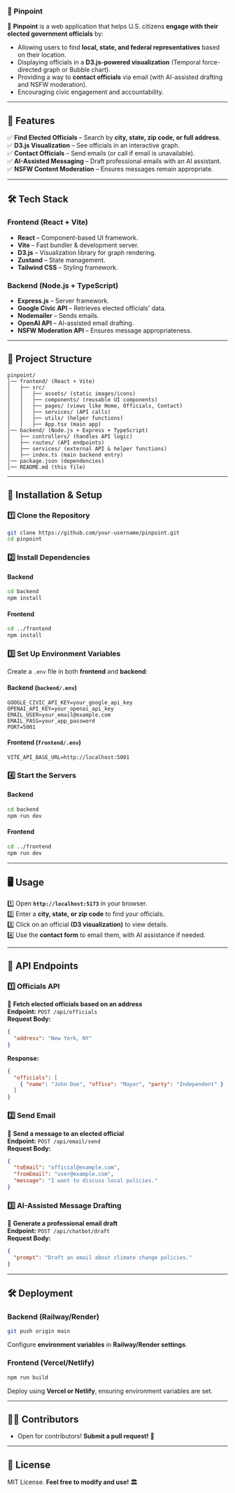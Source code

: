 ### **📌 Pinpoint**
📍 **Pinpoint** is a web application that helps U.S. citizens **engage with their elected government officials** by:
- Allowing users to find **local, state, and federal representatives** based on their location.
- Displaying officials in a **D3.js-powered visualization** (Temporal force-directed graph or Bubble chart).
- Providing a way to **contact officials** via email (with AI-assisted drafting and NSFW moderation).
- Encouraging civic engagement and accountability.

---

## **🚀 Features**
✅ **Find Elected Officials** – Search by **city, state, zip code, or full address**.  
✅ **D3.js Visualization** – See officials in an interactive graph.  
✅ **Contact Officials** – Send emails (or call if email is unavailable).  
✅ **AI-Assisted Messaging** – Draft professional emails with an AI assistant.  
✅ **NSFW Content Moderation** – Ensures messages remain appropriate.  

---

## **🛠 Tech Stack**
### **Frontend (React + Vite)**
- **React** – Component-based UI framework.
- **Vite** – Fast bundler & development server.
- **D3.js** – Visualization library for graph rendering.
- **Zustand** – State management.
- **Tailwind CSS** – Styling framework.

### **Backend (Node.js + TypeScript)**
- **Express.js** – Server framework.
- **Google Civic API** – Retrieves elected officials' data.
- **Nodemailer** – Sends emails.
- **OpenAI API** – AI-assisted email drafting.
- **NSFW Moderation API** – Ensures message appropriateness.

---

## **📂 Project Structure**
```
pinpoint/
│── frontend/ (React + Vite)
│   ├── src/
│   │   ├── assets/ (static images/icons)
│   │   ├── components/ (reusable UI components)
│   │   ├── pages/ (views like Home, Officials, Contact)
│   │   ├── services/ (API calls)
│   │   ├── utils/ (helper functions)
│   │   ├── App.tsx (main app)
│── backend/ (Node.js + Express + TypeScript)
│   ├── controllers/ (handles API logic)
│   ├── routes/ (API endpoints)
│   ├── services/ (external API & helper functions)
│   ├── index.ts (main backend entry)
│── package.json (dependencies)
│── README.md (this file)
```

---

## **🔧 Installation & Setup**
### **1️⃣ Clone the Repository**
```sh
git clone https://github.com/your-username/pinpoint.git
cd pinpoint
```

### **2️⃣ Install Dependencies**
#### **Backend**
```sh
cd backend
npm install
```
#### **Frontend**
```sh
cd ../frontend
npm install
```

### **3️⃣ Set Up Environment Variables**
Create a `.env` file in both **frontend** and **backend**:

#### **Backend (`backend/.env`)**
```env
GOOGLE_CIVIC_API_KEY=your_google_api_key
OPENAI_API_KEY=your_openai_api_key
EMAIL_USER=your_email@example.com
EMAIL_PASS=your_app_password
PORT=5001
```

#### **Frontend (`frontend/.env`)**
```env
VITE_API_BASE_URL=http://localhost:5001
```

### **4️⃣ Start the Servers**
#### **Backend**
```sh
cd backend
npm run dev
```
#### **Frontend**
```sh
cd ../frontend
npm run dev
```

---

## **🖥️ Usage**
1️⃣ Open **`http://localhost:5173`** in your browser.  
2️⃣ Enter a **city, state, or zip code** to find your officials.  
3️⃣ Click on an official **(D3 visualization)** to view details.  
4️⃣ Use the **contact form** to email them, with AI assistance if needed.  

---

## **📡 API Endpoints**
### **1️⃣ Officials API**
📌 **Fetch elected officials based on an address**  
**Endpoint:** `POST /api/officials`  
**Request Body:**
```json
{
  "address": "New York, NY"
}
```
**Response:**
```json
{
  "officials": [
    { "name": "John Doe", "office": "Mayor", "party": "Independent" }
  ]
}
```

### **2️⃣ Send Email**
📌 **Send a message to an elected official**  
**Endpoint:** `POST /api/email/send`  
**Request Body:**
```json
{
  "toEmail": "official@example.com",
  "fromEmail": "user@example.com",
  "message": "I want to discuss local policies."
}
```

### **3️⃣ AI-Assisted Message Drafting**
📌 **Generate a professional email draft**  
**Endpoint:** `POST /api/chatbot/draft`  
**Request Body:**
```json
{
  "prompt": "Draft an email about climate change policies."
}
```

---

## **🛠 Deployment**
### **Backend (Railway/Render)**
```sh
git push origin main
```
Configure **environment variables** in **Railway/Render settings**.

### **Frontend (Vercel/Netlify)**
```sh
npm run build
```
Deploy using **Vercel or Netlify**, ensuring environment variables are set.

---

## **👨‍💻 Contributors**
- Open for contributors! **Submit a pull request!** 🚀

---

## **📜 License**
MIT License. **Feel free to modify and use!** 🏛️

